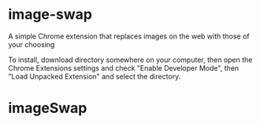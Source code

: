 image-swap
==========

A simple Chrome extension that replaces images on the web with those of your choosing

To install, download directory somewhere on your computer,
then open the Chrome Extensions settings and check "Enable
Developer Mode", then "Load Unpacked Extension" and select the
directory.
# imageSwap

